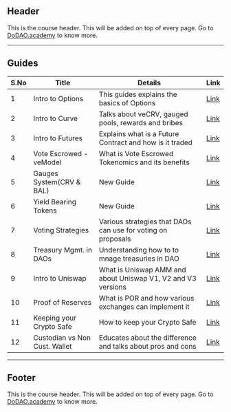 ## Header
This is the course header. This will be added on top of every page. Go to [DoDAO.academy](https://www.dodao.academy) to know more.

---

## Guides

| S.No        | Title       |  Details  |  Link  |
| ----------- | ----------- |----------- | ----------- |
| 1      | Intro to Options | This guides explains the basics of Options |  [Link](generated/markdown/intro-to-options-dodao-academy.md) |
 | 2      | Intro to Curve | Talks about veCRV, gauged pools, rewards and bribes |  [Link](generated/markdown/intro-to-curve-dodao-academy.md) |
 | 3      | Intro to Futures | Explains what is a Future Contract and how is it traded |  [Link](generated/markdown/intro-to-futures-dodao-academy.md) |
 | 4      | Vote Escrowed - veModel | What is Vote Escrowed Tokenomics and its benefits |  [Link](generated/markdown/vemodel-vote-escrowed-dodao-academy.md) |
 | 5      | Gauges System(CRV & BAL) | New Guide |  [Link](generated/markdown/gauges-and-bribes-in-crv-and-bal-dodao-academy.md) |
 | 6      | Yield Bearing Tokens | New Guide |  [Link](generated/markdown/yieldinterest-bearing-tokens-dodao-academy.md) |
 | 7      | Voting Strategies | Various strategies that DAOs can use for voting on proposals |  [Link](generated/markdown/voting-strategies-dodao-academy.md) |
 | 8      | Treasury Mgmt. in DAOs | Understanding how to to mnage treasuries in DAO |  [Link](generated/markdown/dao-treasury-dodao-academy.md) |
 | 9      | Intro to Uniswap | What is Uniswap AMM and about Uniswap V1, V2 and V3 versions |  [Link](generated/markdown/intro-to-uniswap-dodao-academy.md) |
 | 10      | Proof of Reserves | What is POR and how various exchanges can implement it |  [Link](generated/markdown/proof-of-reserves-dodao-academy.md) |
 | 11      | Keeping your Crypto Safe | How to keep your Crypto Safe |  [Link](generated/markdown/keeping-your-crypto-safe-dodao-academy.md) |
 | 12      | Custodian vs Non Cust. Wallet | Educates about the difference and talks about pros and cons |  [Link](generated/markdown/custodian-vs-non-cust-wallet-dodao-academy.md) |

---
## Footer
This is the course header. This will be added on top of every page. Go to [DoDAO.academy](https://www.dodao.academy) to know more.
 